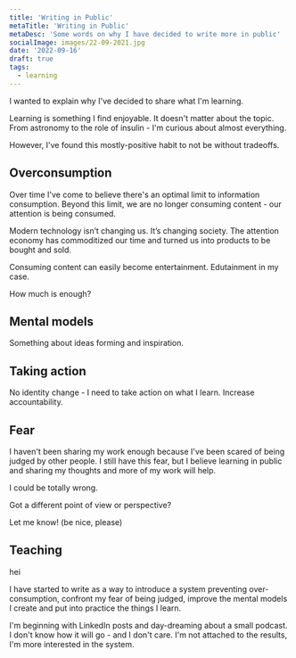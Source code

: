 ```yaml
---
title: 'Writing in Public'
metaTitle: 'Writing in Public'
metaDesc: 'Some words on why I have decided to write more in public'
socialImage: images/22-09-2021.jpg
date: '2022-09-16'
draft: true
tags:
  - learning
---
```


I wanted to explain why I've decided to share what I'm learning.

Learning is something I find enjoyable. It doesn't matter about the topic. From astronomy to the role of insulin - I'm curious about almost everything.

However, I've found this mostly-positive habit to not be without tradeoffs.

## Overconsumption

Over time I've come to believe there's an optimal limit to information consumption. Beyond this limit, we are no longer consuming content - our attention is being consumed.

Modern technology isn’t changing us. It’s changing society. The attention economy has commoditized our time and turned us into products to be bought and sold.

Consuming content can easily become entertainment. Edutainment in my case.

How much is enough?

## Mental models

Something about ideas forming and inspiration.

## Taking action

No identity change - I need to take action on what I learn. Increase accountability.

## Fear

I haven't been sharing my work enough because I've been scared of being judged by other people. I still have this fear, but I believe learning in public and sharing my thoughts and more of my work will help.

I could be totally wrong.

Got a different point of view or perspective?

Let me know! (be nice, please)

## Teaching

hei

I have started to write as a way to introduce a system preventing over-consumption, confront my fear of being judged, improve the mental models I create and put into practice the things I learn.

I'm beginning with LinkedIn posts and day-dreaming about a small podcast. I don't know how it will go - and I don't care. I'm not attached to the results, I'm more interested in the system.